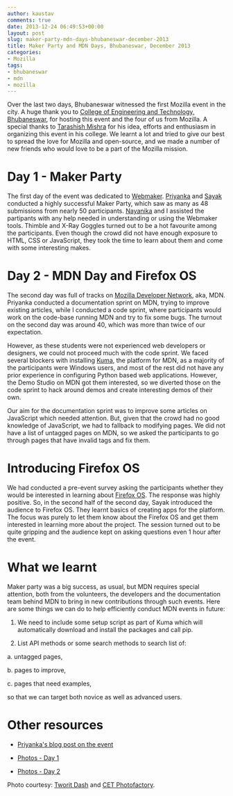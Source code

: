 ```yaml
---
author: kaustav
comments: true
date: 2013-12-24 06:49:53+00:00
layout: post
slug: maker-party-mdn-days-bhubaneswar-december-2013
title: Maker Party and MDN Days, Bhubaneswar, December 2013
categories:
- Mozilla
tags:
- bhubaneswar
- mdn
- mozilla
---
```


Over the last two days, Bhubaneswar witnessed the first Mozilla event in the city. A huge thank you to [College of Engineering and Technology, Bhubaneswar](http://www.cet.edu.in), for hosting this event and the four of us from Mozilla. A special thanks to [Tarashish Mishra](http://tarashish.com/) for his idea, efforts and enthusiasm in organizing this event in his college. We learnt a lot and tried to give our best to spread the love for Mozilla and open-source, and we made a number of new friends who would love to be a part of the Mozilla mission.<!-- more -->



# Day 1 - Maker Party



The first day of the event was dedicated to [Webmaker](https://webmaker.org). [Priyanka](http://priynag.in) and [Sayak](http://sayak.in) conducted a highly successful Maker Party, which saw as many as 48 submissions from nearly 50 participants. [Nayanika](https://twitter.com/nayan_nayan) and I assisted the partipants with any help needed in understanding or using the Webmaker tools. Thimble and X-Ray Goggles turned out to be a hot favourite among the participants. Even though the crowd did not have enough exposure to HTML, CSS or JavaScript, they took the time to learn about them and come with some interesting makes.



# Day 2 - MDN Day and Firefox OS



The second day was full of tracks on [Mozilla Developer Network](https://developer.mozilla.org), aka, MDN. Priyanka conducted a documentation sprint on MDN, trying to improve existing articles, while I conducted a code sprint, where participants would work on the code-base running MDN and try to fix some bugs. The turnout on the second day was around 40, which was more than twice of our expectation.

However, as these students were not experienced web developers or designers, we could not proceed much with the code sprint. We faced several blockers with installing [Kuma](https://github.com/mozilla/kuma), the platform for MDN, as a majority of the participants were Windows users, and most of the rest did not have any prior experience in configuring Python based web applications. However, the Demo Studio on MDN got them interested, so we diverted those on the code sprint to hack around demos and create interesting demos of their own.

Our aim for the documentation sprint was to improve some articles on JavaScript which needed attention. But, given that the crowd had no good knowledge of JavaScript, we had to fallback to modifying pages. We did not have a list of untagged pages on MDN, so we asked the participants to go through pages that have invalid tags and fix them.



# Introducing Firefox OS



We had conducted a pre-event survey asking the participants whether they would be interested in learning about [Firefox OS](https://firefox.com/os). The response was highly positive. So, in the second half of the second day, Sayak introduced the audience to Firefox OS. They learnt basics of creating apps for the platform. The focus was purely to let them know about the Firefox OS and get them interested in learning more about the project. The session turned out to be quite gripping and the audience kept on asking questions even 1 hour after the event.



# What we learnt



Maker party was a big success, as usual, but MDN requires special attention, both from the volunteers, the developers and the documentation team behind MDN to bring in new contributions through such events. Here are some things we can do to help efficiently conduct MDN events in future:





  1. We need to include some setup script as part of Kuma which will automatically download and install the packages and call pip.


  2. List API methods or some search methods to search list of:  

a. untagged pages,  

b. pages to improve,  

c. pages that need examples,  

so that we can target both novice as well as advanced users.





# Other resources







  * [Priyanka's blog post on the event](http://priyankaivy.blogspot.in/2013/12/maker-party-and-mdn-day-at-bhubaneshwar.html)


  * [Photos - Day 1](https://www.facebook.com/media/set/?set=a.595422503861238.1073741861.471277656275724)


  * [Photos - Day 2](http://www.flickr.com/photos/kaustav_das_modak/sets/72157638976534366/)



Photo courtesy: [Tworit Dash](https://www.facebook.com/tworit.dash) and [CET Photofactory](https://www.facebook.com/CetPhotofactory).

